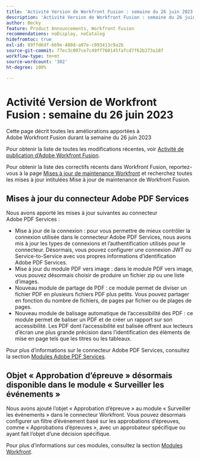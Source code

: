 ```yaml
---
title: 'Activité Version de Workfront Fusion : semaine du 26 juin 2023'
description: 'Activité Version de Workfront Fusion : semaine du 26 juin 2023'
author: Becky
feature: Product Announcements, Workfront Fusion
recommendations: noDisplay, noCatalog
hidefromtoc: true
exl-id: 89ffd6df-669e-480d-a07e-c093413c9a2b
source-git-commit: 77ec3c007ce7c49ff760145fafcd7f62b273a18f
workflow-type: tm+mt
source-wordcount: '302'
ht-degree: 100%

---
```


# Activité Version de Workfront Fusion : semaine du 26 juin 2023

Cette page décrit toutes les améliorations apportées à Adobe Workfront Fusion durant la semaine du 26 juin 2023

Pour obtenir la liste de toutes les modifications récentes, voir [Activité de publication d’Adobe Workfront Fusion](/help/workfront-fusion/fusion-product-releases/fusion-release-activity.md).

Pour obtenir la liste des correctifs récents dans Workfront Fusion, reportez-vous à la page [Mises à jour de maintenance Workfront](https://experienceleague.adobe.com/docs/workfront-known-issues/releases/current-updates.html?lang=fr) et recherchez toutes les mises à jour intitulées Mise à jour de maintenance de Workfront Fusion.

## Mises à jour du connecteur Adobe PDF Services

Nous avons apporté les mises à jour suivantes au connecteur Adobe PDF Services :

* Mise à jour de la connexion : pour vous permettre de mieux contrôler la connexion utilisée dans le connecteur Adobe PDF Services, nous avons mis à jour les types de connexions et l’authentification utilisés pour le connecteur. Désormais, vous pouvez configurer une connexion JWT ou Service-to-Service avec vos propres informations d’identification Adobe PDF Services.
* Mise à jour du module PDF vers image : dans le module PDF vers image, vous pouvez désormais choisir de produire un fichier zip ou une liste d’images.
* Nouveau module de partage de PDF : ce module permet de diviser un fichier PDF en plusieurs fichiers PDF plus petits. Vous pouvez partager en fonction du nombre de fichiers, de pages par fichier ou de plages de pages.
* Nouveau module de balisage automatique de l’accessibilité des PDF : ce module permet de baliser un PDF et de créer un rapport sur son accessibilité. Les PDF dont l’accessibilité est balisée offrent aux lecteurs d’écran une plus grande précision dans l’identification des éléments de mise en page tels que les titres ou les tableaux.

Pour plus d’informations sur le connecteur Adobe PDF Services, consultez la section [Modules Adobe PDF Services](/help/workfront-fusion/references/apps-and-modules/adobe-connectors/pdf-modules.md).

## Objet « Approbation d’épreuve » désormais disponible dans le module « Surveiller les événements »

Nous avons ajouté l’objet « Approbation d’épreuve » au module « Surveiller les événements » dans le connecteur Workfront. Vous pouvez désormais configurer un filtre d’événement basé sur les approbations d’épreuves, comme « Approbations d’épreuves », avec un approbateur spécifique ou ayant fait l’objet d’une décision spécifique.

Pour plus d’informations sur ces modules, consultez la section [Modules Workfront](/help/workfront-fusion/references/apps-and-modules/adobe-connectors/workfront-modules.md).
